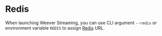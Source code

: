 # Redis

When launching Weever Streaming, you can use CLI argument `--redis` or environment variable `REDIS` to assign [Redis](https://redis.io) URL.
